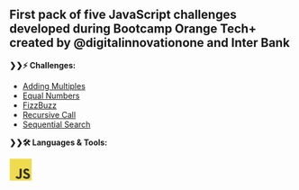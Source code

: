 ## First pack of five JavaScript challenges developed during Bootcamp Orange Tech+ created by @digitalinnovationone and Inter Bank

<strong>❯❯:zap: Challenges:</strong>

- <a href="https://github.com/vitorg5x/js-challenges-01/tree/main/Adding%20Multiples">Adding Multiples</a>&nbsp;
- <a href="https://github.com/vitorg5x/js-challenges-01/tree/main/Equal%20Numbers">Equal Numbers</a>&nbsp;
- <a href="https://github.com/vitorg5x/js-challenges-01/tree/main/FizzBuzz">FizzBuzz</a>&nbsp;
- <a href="https://github.com/vitorg5x/js-challenges-01/tree/main/Recursive%20Call">Recursive Call</a>&nbsp;
- <a href="https://github.com/vitorg5x/js-challenges-01/tree/main/Sequential%20Search">Sequential Search</a>&nbsp;

<strong>❯❯:hammer_and_wrench: Languages & Tools:</strong>

<div>
  <img src="https://github.com/devicons/devicon/blob/master/icons/javascript/javascript-original.svg" title="JavaScript" alt="JavaScript" width="40" height="40"/>&nbsp;
</div>

